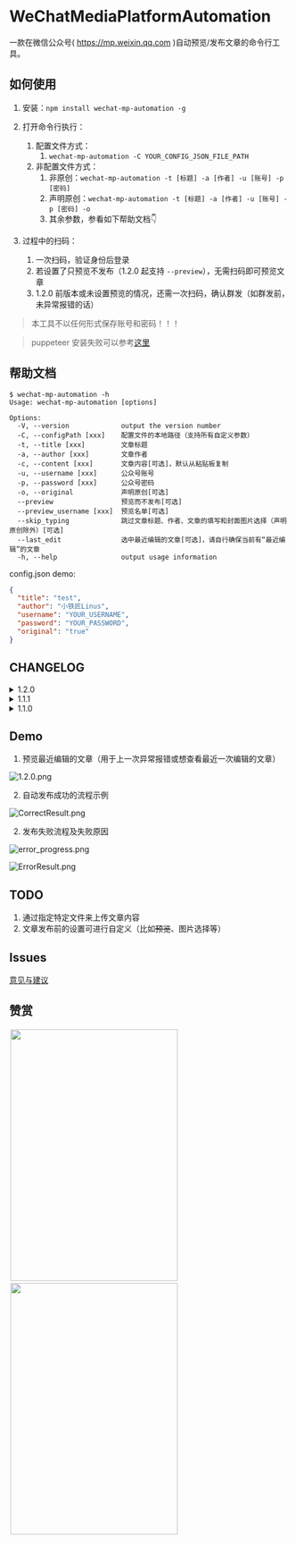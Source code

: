 # WeChatMediaPlatformAutomation

一款在微信公众号( https://mp.weixin.qq.com )自动预览/发布文章的命令行工具。

## 如何使用

1. 安装：`npm install wechat-mp-automation -g `

2. 打开命令行执行：
   1. 配置文件方式：
      1. `wechat-mp-automation -C YOUR_CONFIG_JSON_FILE_PATH`
   2. 非配置文件方式：
      1. 非原创：`wechat-mp-automation -t [标题] -a [作者] -u [账号] -p [密码]`
      2. 声明原创：`wechat-mp-automation -t [标题] -a [作者] -u [账号] -p [密码] -o`
      3. 其余参数，参看如下帮助文档👇
   
3. 过程中的扫码：

   1. 一次扫码，验证身份后登录
   2. 若设置了只预览不发布（1.2.0 起支持 `--preview`），无需扫码即可预览文章
   3. 1.2.0 前版本或未设置预览的情况，还需一次扫码，确认群发（如群发前，未异常报错的话）

> 本工具不以任何形式保存账号和密码！！！

> puppeteer 安装失败可以参考[这里](https://github.com/cnpm/cnpmjs.org/issues/1246#issuecomment-359148058)

## 帮助文档

```git
$ wechat-mp-automation -h
Usage: wechat-mp-automation [options]

Options:
  -V, --version             output the version number
  -C, --configPath [xxx]    配置文件的本地路径（支持所有自定义参数）
  -t, --title [xxx]         文章标题
  -a, --author [xxx]        文章作者
  -c, --content [xxx]       文章内容[可选]，默认从粘贴板复制
  -u, --username [xxx]      公众号账号
  -p, --password [xxx]      公众号密码
  -o, --original            声明原创[可选]
  --preview                 预览而不发布[可选]
  --preview_username [xxx]  预览名单[可选]
  --skip_typing             跳过文章标题、作者、文章的填写和封面图片选择（声明原创除外）[可选]
  --last_edit               选中最近编辑的文章[可选]，请自行确保当前有“最近编辑”的文章
  -h, --help                output usage information
```

config.json demo:
```json
{
  "title": "test",
  "author": "小铁匠Linus",
  "username": "YOUR_USERNAME",
  "password": "YOUR_PASSWORD",
  "original": "true"
}
```

## CHANGELOG

<details>
<summary>1.2.0</summary>
</br>
<p>1. 支持预览文章，而不发布</p>
<p>2. 选择预览时，支持指定预览的微信号名单（自行保证微信号已关注公众号）</p>
<p>3. 支持跳过填写内容，建议用于二次预览或发布的情况</p>
<p>4. 支持选择最近编辑的文章功能，避免每次都新建群发</p>
<p>5. 未指定文章内容时，采用剪贴板粘贴的方式填入内容，替换原模拟键盘输入的方式</p>
</details>

<details>
<summary>1.1.1</summary>
</br>
<p>1. 登录默认选择账号密码登录</p>
<p>2. 官网页面元素的更正，恢复群发流程</p>
</details>

<details>
<summary>1.1.0</summary>
</br>
<p>1. 支持使用 JSON 格式的本地配置文件作为参数，避免命令行泄漏关键信息</p>
<p>2. 支持在发布过程中展示文章内容</p>
</details>

## Demo

1. 预览最近编辑的文章（用于上一次异常报错或想查看最近一次编辑的文章）

![1.2.0.png](https://i.loli.net/2020/06/19/FzryZdN5VsXoplw.png)

2. 自动发布成功的流程示例

![CorrectResult.png](https://i.loli.net/2019/07/23/5d371a7398b4141770.png)

2. 发布失败流程及失败原因

![error_progress.png](https://i.loli.net/2019/07/23/5d371a73c0f5f58172.png)

![ErrorResult.png](https://i.loli.net/2019/07/23/5d37086e81ff423521.png)

## TODO

1. 通过指定特定文件来上传文章内容
2. 文章发布前的设置可进行自定义（比如~~预览~~、图片选择等）

## Issues

[意见与建议](https://github.com/LinusLing/WeChatMediaPlatformAutomation/issues/new)

## 赞赏

<div style="float:left;border:solid 1px 000;margin:2px;"><img src="https://i.loli.net/2019/07/23/5d370dca1cf1911283.jpg"  width="300" height="450" ></div>
<div style="float:left;border:solid 1px 000;margin:2px;"><img src="https://i.loli.net/2019/07/23/5d370dcd23ed242202.jpg" width="300" height="450" ></div>
